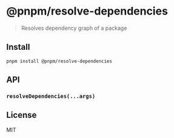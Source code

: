 # @pnpm/resolve-dependencies

> Resolves dependency graph of a package

## Install

```
pnpm install @pnpm/resolve-dependencies
```

## API

### `resolveDependencies(...args)`

## License

MIT
